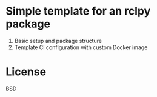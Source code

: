# Simple template for an rclpy package

1. Basic setup and package structure
2. Template CI configuration with custom Docker image


# License

BSD